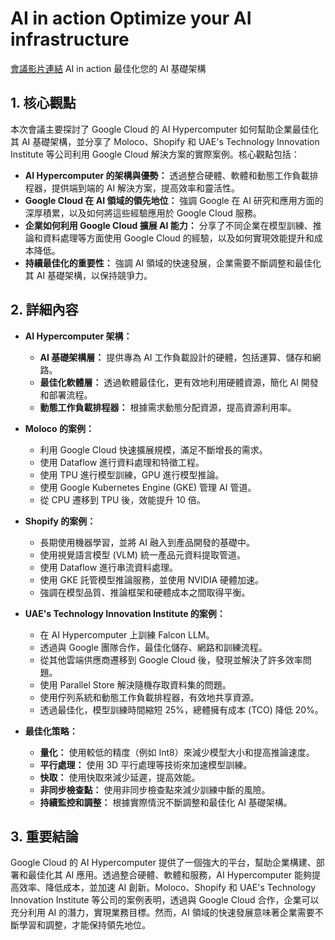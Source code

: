 # AI in action Optimize your AI infrastructure
[會議影片連結](https://www.youtube.com/watch?v=UEM4XMPKB_g)
AI in action 最佳化您的 AI 基礎架構

## 1. 核心觀點

本次會議主要探討了 Google Cloud 的 AI Hypercomputer 如何幫助企業最佳化其 AI 基礎架構，並分享了 Moloco、Shopify 和 UAE's Technology Innovation Institute 等公司利用 Google Cloud 解決方案的實際案例。核心觀點包括：

*   **AI Hypercomputer 的架構與優勢：** 透過整合硬體、軟體和動態工作負載排程器，提供端到端的 AI 解決方案，提高效率和靈活性。
*   **Google Cloud 在 AI 領域的領先地位：** 強調 Google 在 AI 研究和應用方面的深厚積累，以及如何將這些經驗應用於 Google Cloud 服務。
*   **企業如何利用 Google Cloud 擴展 AI 能力：** 分享了不同企業在模型訓練、推論和資料處理等方面使用 Google Cloud 的經驗，以及如何實現效能提升和成本降低。
*   **持續最佳化的重要性：** 強調 AI 領域的快速發展，企業需要不斷調整和最佳化其 AI 基礎架構，以保持競爭力。

## 2. 詳細內容

*   **AI Hypercomputer 架構：**
    *   **AI 基礎架構層：** 提供專為 AI 工作負載設計的硬體，包括運算、儲存和網路。
    *   **最佳化軟體層：** 透過軟體最佳化，更有效地利用硬體資源，簡化 AI 開發和部署流程。
    *   **動態工作負載排程器：** 根據需求動態分配資源，提高資源利用率。

*   **Moloco 的案例：**
    *   利用 Google Cloud 快速擴展規模，滿足不斷增長的需求。
    *   使用 Dataflow 進行資料處理和特徵工程。
    *   使用 TPU 進行模型訓練，GPU 進行模型推論。
    *   使用 Google Kubernetes Engine (GKE) 管理 AI 管道。
    *   從 CPU 遷移到 TPU 後，效能提升 10 倍。

*   **Shopify 的案例：**
    *   長期使用機器學習，並將 AI 融入到產品開發的基礎中。
    *   使用視覺語言模型 (VLM) 統一產品元資料提取管道。
    *   使用 Dataflow 進行串流資料處理。
    *   使用 GKE 託管模型推論服務，並使用 NVIDIA 硬體加速。
    *   強調在模型品質、推論框架和硬體成本之間取得平衡。

*   **UAE's Technology Innovation Institute 的案例：**
    *   在 AI Hypercomputer 上訓練 Falcon LLM。
    *   透過與 Google 團隊合作，最佳化儲存、網路和訓練流程。
    *   從其他雲端供應商遷移到 Google Cloud 後，發現並解決了許多效率問題。
    *   使用 Parallel Store 解決隨機存取資料集的問題。
    *   使用佇列系統和動態工作負載排程器，有效地共享資源。
    *   透過最佳化，模型訓練時間縮短 25%，總體擁有成本 (TCO) 降低 20%。

*   **最佳化策略：**
    *   **量化：** 使用較低的精度（例如 Int8）來減少模型大小和提高推論速度。
    *   **平行處理：** 使用 3D 平行處理等技術來加速模型訓練。
    *   **快取：** 使用快取來減少延遲，提高效能。
    *   **非同步檢查點：** 使用非同步檢查點來減少訓練中斷的風險。
    *   **持續監控和調整：** 根據實際情況不斷調整和最佳化 AI 基礎架構。

## 3. 重要結論

Google Cloud 的 AI Hypercomputer 提供了一個強大的平台，幫助企業構建、部署和最佳化其 AI 應用。透過整合硬體、軟體和服務，AI Hypercomputer 能夠提高效率、降低成本，並加速 AI 創新。Moloco、Shopify 和 UAE's Technology Innovation Institute 等公司的案例表明，透過與 Google Cloud 合作，企業可以充分利用 AI 的潛力，實現業務目標。然而，AI 領域的快速發展意味著企業需要不斷學習和調整，才能保持領先地位。
